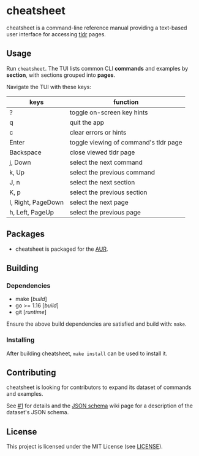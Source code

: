 # cheatsheet

cheatsheet is a command-line reference manual providing a text-based user
interface for accessing [tldr][tldr] pages.

[tldr]: https://tldr.sh/

## Usage

Run `cheatsheet`. The TUI lists common CLI **commands** and examples by
**section**, with sections grouped into **pages**.

Navigate the TUI with these keys:

| keys               | function                              |
| ------------------ | ------------------------------------- |
| ?                  | toggle on-screen key hints            |
| q                  | quit the app                          |
| c                  | clear errors or hints                 |
| Enter              | toggle viewing of command's tldr page |
| Backspace          | close viewed tldr page                |
| j, Down            | select the next command               |
| k, Up              | select the previous command           |
| J, n               | select the next section               |
| K, p               | select the previous section           |
| l, Right, PageDown | select the next page                  |
| h, Left, PageUp    | select the previous page              |

## Packages

- cheatsheet is packaged for the [AUR][aur].

[aur]: https://aur.archlinux.org/packages/cheatsheet-git

## Building

### Dependencies

- make [*build*]
- go >= 1.16 [*build*]
- git [*runtime*]

Ensure the above build dependencies are satisfied and build with: `make`.

### Installing

After building cheatsheet, `make install` can be used to install it.

## Contributing

cheatsheet is looking for contributors to expand its dataset of commands and
examples.

See [#1][issue-1] for details and the [JSON schema][json-schema] wiki page for a
description of the dataset's JSON schema.

[issue-1]: https://github.com/atlasamerican/cheatsheet/issues/1
[json-schema]: https://github.com/atlasamerican/cheatsheet/wiki/JSON-schema

## License

This project is licensed under the MIT License (see [LICENSE](LICENSE)).
